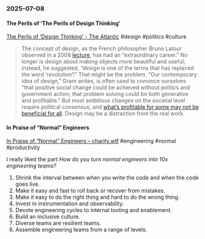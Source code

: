### 2025-07-08
#### The Perils of ‘The Perils of Design Thinking’
[The Perils of ‘Design Thinking’ - The Atlantic](https://www.theatlantic.com/books/archive/2025/06/invention-of-design-maggie-gram-book-review/683302/) #design #politics #culture 

> The concept of design, as the French philosopher Bruno Latour observed in a 2008 [lecture](https://sciencespo.hal.science/hal-00972919), has had an “extraordinary career.” No longer is design about making objects more beautiful and useful; instead, he suggested, “design is one of the terms that has replaced the word ‘revolution’!” That might be the problem. “Our contemporary idea of design,” Gram writes, is often used to convince ourselves “that positive social change could be achieved without politics and government action; that problem solving could be both generative and profitable.” But most ambitious changes on the societal level require political consensus, and [what’s profitable for some may not be beneficial for all](https://www.theatlantic.com/ideas/archive/2023/05/private-equity-firms-bankruptcies-plunder-book/673896/). Design may be a distraction from the real work.

#### In Praise of “Normal” Engineers
[In Praise of “Normal” Engineers – charity.wtf](https://charity.wtf/2025/06/19/in-praise-of-normal-engineers/) #engineering #normal #productivity 

I really liked the part *How do you turn normal engineers into 10x engineering teams?*

1. Shrink the interval between when you write the code and when the code goes live.
2. Make it easy and fast to roll back or recover from mistakes.
3. Make it easy to do the right thing and hard to do the wrong thing.
4. Invest in instrumentation and observability.
5. Devote engineering cycles to internal tooling and enablement.
6. Build an inclusive culture.
7. Diverse teams are resilient teams.
8. Assemble engineering teams from a range of levels.